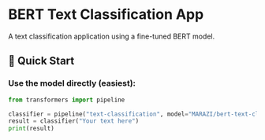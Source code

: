 # BERT Text Classification App

A text classification application using a fine-tuned BERT model.

## 🚀 Quick Start

### Use the model directly (easiest):
```python
from transformers import pipeline

classifier = pipeline("text-classification", model="MARAZI/bert-text-classifier")
result = classifier("Your text here")
print(result)
